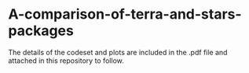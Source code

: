 # A-comparison-of-terra-and-stars-packages

The details of the codeset and plots are included in the .pdf file and attached in this repository to follow.
